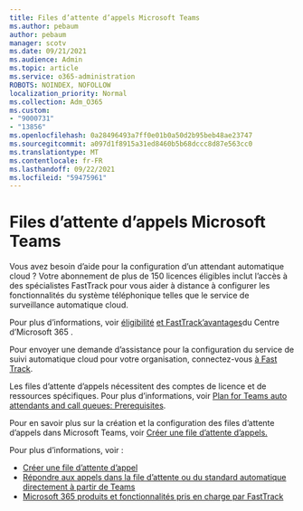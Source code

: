 ```yaml
---
title: Files d’attente d’appels Microsoft Teams
ms.author: pebaum
author: pebaum
manager: scotv
ms.date: 09/21/2021
ms.audience: Admin
ms.topic: article
ms.service: o365-administration
ROBOTS: NOINDEX, NOFOLLOW
localization_priority: Normal
ms.collection: Adm_O365
ms.custom:
- "9000731"
- "13856"
ms.openlocfilehash: 0a28496493a7ff0e01b0a50d2b95beb48ae23747
ms.sourcegitcommit: a097d1f8915a31ed8460b5b68dccc8d87e563cc0
ms.translationtype: MT
ms.contentlocale: fr-FR
ms.lasthandoff: 09/22/2021
ms.locfileid: "59475961"
---
```

# <a name="call-queues-in-microsoft-teams"></a>Files d’attente d’appels Microsoft Teams

Vous avez besoin d’aide pour la configuration d’un attendant automatique cloud ? Votre abonnement de plus de 150 licences éligibles inclut l’accès à des spécialistes FastTrack pour vous aider à distance à configurer les fonctionnalités du système téléphonique telles que le service de surveillance automatique cloud.

Pour plus d’informations, voir [éligibilité](https://docs.microsoft.com/fasttrack/eligibility) [et FastTrack’avantages](https://docs.microsoft.com/fasttrack/introduction#what-is-fasttrack-for-microsoft-365)du Centre d’Microsoft 365 .

Pour envoyer une demande d’assistance pour la configuration du service de suivi automatique cloud pour votre organisation, connectez-vous [à Fast Track](https://www.microsoft.com/fasttrack?rtc=1).

Les files d’attente d’appels nécessitent des comptes de licence et de ressources spécifiques. Pour plus d’informations, voir [Plan for Teams auto attendants and call queues: Prerequisites](https://docs.microsoft.com/microsoftteams/plan-auto-attendant-call-queue#prerequisites).

Pour en savoir plus sur la création et la configuration des files d’attente d’appels dans Microsoft Teams, voir [Créer une file d’attente d’appels.](https://docs.microsoft.com/microsoftteams/create-a-phone-system-call-queue) 

Pour plus d’informations, voir :

- [Créer une file d’attente d’appel](https://docs.microsoft.com/microsoftteams/create-a-phone-system-call-queue)
- [Répondre aux appels dans la file d’attente ou du standard automatique directement à partir de Teams](https://docs.microsoft.com/microsoftteams/answer-auto-attendant-and-call-queue-calls)
- [Microsoft 365 produits et fonctionnalités pris en charge par FastTrack](https://docs.microsoft.com/fasttrack/products-and-capabilities#office-365)
